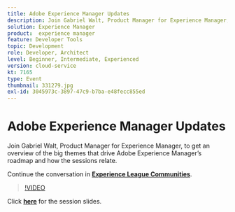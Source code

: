 ```yaml
---
title: Adobe Experience Manager Updates
description: Join Gabriel Walt, Product Manager for Experience Manager, to get an overview of the big themes that drive Adobe Experience Manager’s roadmap and how the sessions relate. This session was delivered as part of Adobe Developers Live Content event.
solution: Experience Manager
product:  experience manager
feature: Developer Tools
topic: Development
role: Developer, Architect
level: Beginner, Intermediate, Experienced
version: cloud-service
kt: 7165
type: Event
thumbnail: 331279.jpg
exl-id: 3045973c-3897-47c9-b7ba-e48fecc855ed
---
```


# Adobe Experience Manager Updates

Join Gabriel Walt, Product Manager for Experience Manager, to get an overview of the big themes that drive Adobe Experience Manager’s roadmap and how the sessions relate.

Continue the conversation in **[Experience League Communities](http://adobe.ly/36Yd3v6)**.

>[!VIDEO](https://video.tv.adobe.com/v/331279/?quality=12&learn=on&hidetitle=true)

Click **[here](/help/assets/experience-manager-updates.pdf)** for the session slides.
